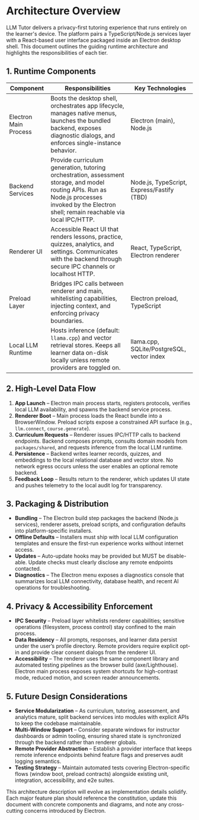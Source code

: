 # Architecture Overview

LLM Tutor delivers a privacy-first tutoring experience that runs entirely on the learner's
device. The platform pairs a TypeScript/Node.js services layer with a React-based user
interface packaged inside an Electron desktop shell. This document outlines the guiding
runtime architecture and highlights the responsibilities of each tier.

## 1. Runtime Components

| Component | Responsibilities | Key Technologies |
|-----------|-----------------|------------------|
| Electron Main Process | Boots the desktop shell, orchestrates app lifecycle, manages native menus, launches the bundled backend, exposes diagnostic dialogs, and enforces single-instance behavior. | Electron (main), Node.js |
| Backend Services | Provide curriculum generation, tutoring orchestration, assessment storage, and model routing APIs. Run as Node.js processes invoked by the Electron shell; remain reachable via local IPC/HTTP. | Node.js, TypeScript, Express/Fastify (TBD) |
| Renderer UI | Accessible React UI that renders lessons, practice, quizzes, analytics, and settings. Communicates with the backend through secure IPC channels or localhost HTTP. | React, TypeScript, Electron renderer |
| Preload Layer | Bridges IPC calls between renderer and main, whitelisting capabilities, injecting context, and enforcing privacy boundaries. | Electron preload, TypeScript |
| Local LLM Runtime | Hosts inference (default: `llama.cpp`) and vector retrieval stores. Keeps all learner data on-disk locally unless remote providers are toggled on. | llama.cpp, SQLite/PostgreSQL, vector index |

## 2. High-Level Data Flow

1. **App Launch** – Electron main process starts, registers protocols, verifies local LLM
	 availability, and spawns the backend service process.
2. **Renderer Boot** – Main process loads the React bundle into a BrowserWindow. Preload
	 scripts expose a constrained API surface (e.g., `llm.connect`, `course.generate`).
3. **Curriculum Requests** – Renderer issues IPC/HTTP calls to backend endpoints. Backend
	 composes prompts, consults domain models from `packages/shared`, and requests inference
	 from the local LLM runtime.
4. **Persistence** – Backend writes learner records, quizzes, and embeddings to the local
	 relational database and vector store. No network egress occurs unless the user enables
	 an optional remote backend.
5. **Feedback Loop** – Results return to the renderer, which updates UI state and pushes
	 telemetry to the local audit log for transparency.

## 3. Packaging & Distribution

- **Bundling** – The Electron build step packages the backend (Node.js services), renderer
	assets, preload scripts, and configuration defaults into platform-specific installers.
- **Offline Defaults** – Installers must ship with local LLM configuration templates and
	ensure the first-run experience works without internet access.
- **Updates** – Auto-update hooks may be provided but MUST be disable-able. Update checks
	must clearly disclose any remote endpoints contacted.
- **Diagnostics** – The Electron menu exposes a diagnostics console that summarizes local
	LLM connectivity, database health, and recent AI operations for troubleshooting.

## 4. Privacy & Accessibility Enforcement

- **IPC Security** – Preload layer whitelists renderer capabilities; sensitive operations
	(filesystem, process control) stay confined to the main process.
- **Data Residency** – All prompts, responses, and learner data persist under the user’s
	profile directory. Remote providers require explicit opt-in and provide clear consent
	dialogs from the renderer UI.
- **Accessibility** – The renderer uses the same component library and automated testing
	pipelines as the browser build (axe/Lighthouse). Electron main process exposes system
	shortcuts for high-contrast mode, reduced motion, and screen reader announcements.

## 5. Future Design Considerations

- **Service Modularization** – As curriculum, tutoring, assessment, and analytics mature,
	split backend services into modules with explicit APIs to keep the codebase maintainable.
- **Multi-Window Support** – Consider separate windows for instructor dashboards or admin
	tooling, ensuring shared state is synchronized through the backend rather than renderer
	globals.
- **Remote Provider Abstraction** – Establish a provider interface that keeps remote
	inference endpoints behind feature flags and preserves audit logging semantics.
- **Testing Strategy** – Maintain automated tests covering Electron-specific flows (window
	boot, preload contracts) alongside existing unit, integration, accessibility, and e2e
	suites.

This architecture description will evolve as implementation details solidify. Each major
feature plan should reference the constitution, update this document with concrete
components and diagrams, and note any cross-cutting concerns introduced by Electron.
